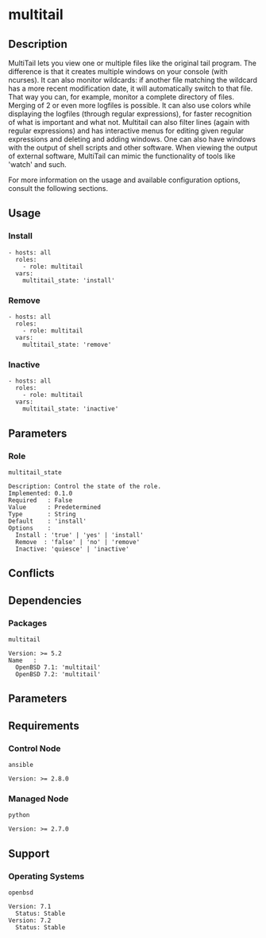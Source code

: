 # multitail

## Description

MultiTail lets you view one or multiple files like the original tail program.
The difference is that it creates multiple windows on your console
(with ncurses). It can also monitor wildcards: if another file matching the
wildcard has a more recent modification date, it will automatically switch to
that file. That way you can, for example, monitor a complete directory of files.
Merging of 2 or even more logfiles is possible. It can also use colors while
displaying the logfiles (through regular expressions), for faster recognition of
what is important and what not. Multitail can also filter lines
(again with regular expressions) and has interactive menus for editing given
regular expressions and deleting and adding windows. One can also have windows
with the output of shell scripts and other software. When viewing the output of
external software, MultiTail can mimic the functionality of tools like 'watch'
and such.

For more information on the usage and available configuration options,
consult the following sections.

## Usage

### Install

```
- hosts: all
  roles:
    - role: multitail
  vars:
    multitail_state: 'install'
```

### Remove

```
- hosts: all
  roles:
    - role: multitail
  vars:
    multitail_state: 'remove'
```

### Inactive

```
- hosts: all
  roles:
    - role: multitail
  vars:
    multitail_state: 'inactive'
```

## Parameters

### Role

`multitail_state`

    Description: Control the state of the role.
    Implemented: 0.1.0
    Required   : False
    Value      : Predetermined
    Type       : String
    Default    : 'install'
    Options    :
      Install : 'true' | 'yes' | 'install'
      Remove  : 'false' | 'no' | 'remove'
      Inactive: 'quiesce' | 'inactive'

## Conflicts

## Dependencies

### Packages

`multitail`

    Version: >= 5.2
    Name   :
      OpenBSD 7.1: 'multitail'
      OpenBSD 7.2: 'multitail'

## Parameters

## Requirements

### Control Node

`ansible`

    Version: >= 2.8.0

### Managed Node

`python`

    Version: >= 2.7.0

## Support

### Operating Systems

`openbsd`

    Version: 7.1
      Status: Stable
    Version: 7.2
      Status: Stable
